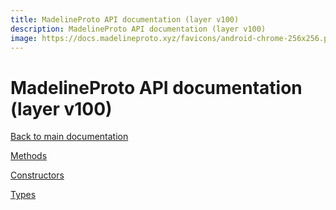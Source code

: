 ```yaml
---
title: MadelineProto API documentation (layer v100)
description: MadelineProto API documentation (layer v100)
image: https://docs.madelineproto.xyz/favicons/android-chrome-256x256.png
---
```

# MadelineProto API documentation (layer v100)  

[Back to main documentation](..)  


[Methods](methods/)

[Constructors](constructors/)

[Types](types/)
